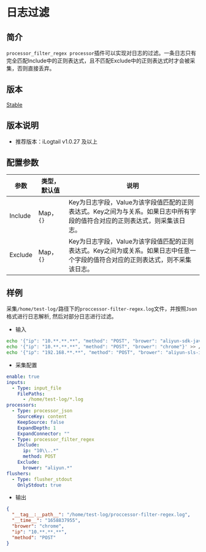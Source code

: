 # 日志过滤

## 简介

`processor_filter_regex processor`插件可以实现对日志的过滤。一条日志只有完全匹配Include中的正则表达式，且不匹配Exclude中的正则表达式时才会被采集，否则直接丢弃。

## 版本

[Stable](../../stability-level.md)

## 版本说明

* 推荐版本：iLogtail v1.0.27 及以上

## 配置参数

| 参数                     | 类型，默认值 | 说明                                                |
| ---------------------- | ------- | ------------------------------------------------- |
| Include                | Map，`{}` |  Key为日志字段，Value为该字段值匹配的正则表达式。Key之间为与关系。如果日志中所有字段的值符合对应的正则表达式，则采集该日志。|
| Exclude                | Map，`{}` | Key为日志字段，Value为该字段值匹配的正则表达式。Key之间为或关系。如果日志中任意一个字段的值符合对应的正则表达式，则不采集该日志。 |

## 样例

采集`/home/test-log/`路径下的`proccessor-filter-regex.log`文件，并按照`Json`格式进行日志解析, 然后对部分日志进行过滤。

* 输入

```bash
echo '{"ip": "10.**.**.**", "method": "POST", "brower": "aliyun-sdk-java"}' >> /home/test-log/proccessor-filter-regex.log
echo '{"ip": "10.**.**.**", "method": "POST", "brower": "chrome"}' >> /home/test-log/proccessor-filter-regex.log
echo '{"ip": "192.168.**.**", "method": "POST", "brower": "aliyun-sls-ilogtail"}' >> /home/test-log/proccessor-filter-regex.log
```

* 采集配置

```yaml
enable: true
inputs:
  - Type: input_file
    FilePaths: 
      - /home/test-log/*.log
processors:
  - Type: processor_json
    SourceKey: content
    KeepSource: false
    ExpandDepth: 1
    ExpandConnector: ""
  - Type: processor_filter_regex
    Include:
      ip: "10\\..*"
      method: POST
    Exclude:
      brower: "aliyun.*"
flushers:
  - Type: flusher_stdout
    OnlyStdout: true
```

* 输出

```json
{
  "__tag__:__path__": "/home/test-log/proccessor-filter-regex.log",
  "__time__": "1658837955",
  "brower": "chrome",
  "ip": "10.**.**.**",
  "method": "POST"
}
```
